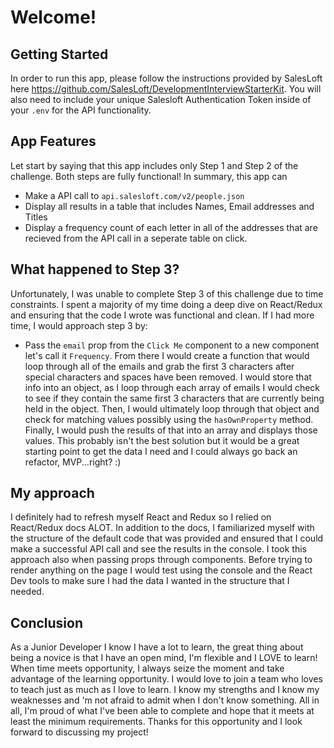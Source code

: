 # Welcome!

## Getting Started
In order to run this app, please follow the instructions provided by SalesLoft here <https://github.com/SalesLoft/DevelopmentInterviewStarterKit>. You will also need to include your unique Salesloft Authentication Token inside of your `.env` for the API functionality.


## App Features
Let start by saying that this app includes only Step 1 and Step 2 of the challenge. Both steps are fully functional! In summary, this app can
- Make a API call to `api.salesloft.com/v2/people.json`
- Display all results in a table that includes Names, Email addresses and Titles
- Display a frequency count of each letter in all of the addresses that are recieved from the API call in a seperate table on click.

 ## What happened to Step 3?
Unfortunately, I was unable to complete Step 3 of this challenge due to time constraints. I spent a majority of my time doing a deep dive on React/Redux and ensuring that the code I wrote was functional and clean. 
If I had more time, I would approach step 3 by:
- Pass the `email` prop from the `Click Me` component to a new component let's call it `Frequency`. From there I would create a function that would loop through all of the emails and grab the first 3 characters after special characters and spaces have been removed. I would store that info into an object, as I loop through each array of emails I would check to see if they contain the same first 3 characters that are currently being held in the object. Then, I would ultimately loop through that object and check for matching values possibly using the `hasOwnProperty` method. Finally, I would push the results of that into an array and displays those values. This probably isn't the best solution but it would be a great starting point to get the data I need and I could always go back an refactor, MVP...right? :)

## My approach
 
I definitely had to refresh myself React and Redux so I relied on React/Redux docs ALOT. In addition to the docs, I familiarized myself with the structure of the default code that was provided and ensured that I could make a successful API call and see the results in the console. I took this approach also when passing props through components. Before trying to render anything on the page I would test using the console and the React Dev tools to make sure I had the data I wanted in the structure that I needed.

## Conclusion

As a Junior Developer I know I have a lot to learn, the great thing about being a novice is that I have an open mind, I'm flexible and I LOVE to learn! When time meets opportunity, I always seize the moment and take advantage of the learning opportunity. I would love to join a team who loves to teach just as much as I love to learn. I know my strengths and I know my weaknesses and 'm not afraid to admit when I don't know something. All in all, I'm proud of what I've been able to complete and hope that it meets at least the minimum requirements. Thanks for this opportunity and I look forward to discussing my project!



